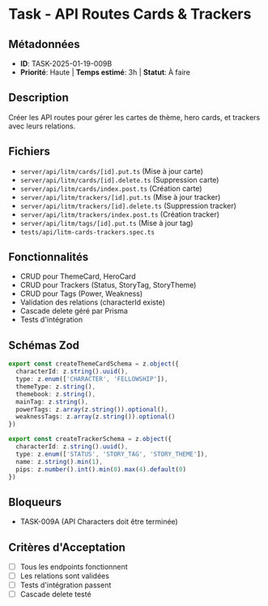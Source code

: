 # Task - API Routes Cards & Trackers

## Métadonnées
- **ID**: TASK-2025-01-19-009B
- **Priorité**: Haute | **Temps estimé**: 3h | **Statut**: À faire

## Description
Créer les API routes pour gérer les cartes de thème, hero cards, et trackers avec leurs relations.

## Fichiers
- `server/api/litm/cards/[id].put.ts` (Mise à jour carte)
- `server/api/litm/cards/[id].delete.ts` (Suppression carte)
- `server/api/litm/cards/index.post.ts` (Création carte)
- `server/api/litm/trackers/[id].put.ts` (Mise à jour tracker)
- `server/api/litm/trackers/[id].delete.ts` (Suppression tracker)
- `server/api/litm/trackers/index.post.ts` (Création tracker)
- `server/api/litm/tags/[id].put.ts` (Mise à jour tag)
- `tests/api/litm-cards-trackers.spec.ts`

## Fonctionnalités
- CRUD pour ThemeCard, HeroCard
- CRUD pour Trackers (Status, StoryTag, StoryTheme)
- CRUD pour Tags (Power, Weakness)
- Validation des relations (characterId existe)
- Cascade delete géré par Prisma
- Tests d'intégration

## Schémas Zod
```typescript
export const createThemeCardSchema = z.object({
  characterId: z.string().uuid(),
  type: z.enum(['CHARACTER', 'FELLOWSHIP']),
  themeType: z.string(),
  themebook: z.string(),
  mainTag: z.string(),
  powerTags: z.array(z.string()).optional(),
  weaknessTags: z.array(z.string()).optional()
})

export const createTrackerSchema = z.object({
  characterId: z.string().uuid(),
  type: z.enum(['STATUS', 'STORY_TAG', 'STORY_THEME']),
  name: z.string().min(1),
  pips: z.number().int().min(0).max(4).default(0)
})
```

## Bloqueurs
- TASK-009A (API Characters doit être terminée)

## Critères d'Acceptation
- [ ] Tous les endpoints fonctionnent
- [ ] Les relations sont validées
- [ ] Tests d'intégration passent
- [ ] Cascade delete testé

